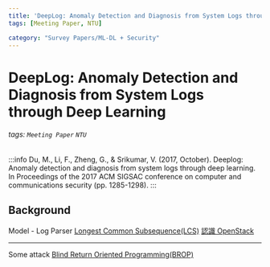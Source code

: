 ```yaml
---
title: 'DeepLog: Anomaly Detection and Diagnosis from System Logs through Deep Learning'
tags: [Meeting Paper, NTU]

category: "Survey Papers/ML-DL + Security"
---
```


# DeepLog: Anomaly Detection and Diagnosis from System Logs through Deep Learning
<!-- more -->
###### tags: `Meeting Paper` `NTU`
:::info
Du, M., Li, F., Zheng, G., & Srikumar, V. (2017, October). Deeplog: Anomaly detection and diagnosis from system logs through deep learning. In Proceedings of the 2017 ACM SIGSAC conference on computer and communications security (pp. 1285-1298).
:::

## Background

Model - Log Parser
[Longest Common Subsequence(LCS)](https://web.ntnu.edu.tw/~algo/Subsequence2.html)
[認識 OpenStack](https://www.redhat.com/zh-tw/topics/openstack)

---

Some attack
[Blind Return Oriented Programming(BROP)](https://wooyun.js.org/drops/Blind%20Return%20Oriented%20Programming%20(BROP)%20Attack%20-%20%E6%94%BB%E5%87%BB%E5%8E%9F%E7%90%86.html)